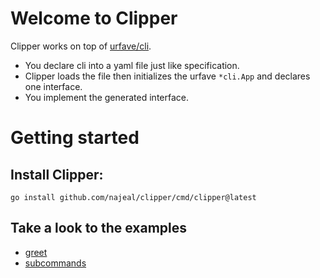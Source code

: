 # Welcome to Clipper

Clipper works on top of [urfave/cli](https://github.com/urfave/cli).<br>
- You declare cli into a yaml file just like specification.
- Clipper loads the file then initializes the urfave `*cli.App` and declares one interface.
- You implement the generated interface.

# Getting started

## Install Clipper:
```go install github.com/najeal/clipper/cmd/clipper@latest```

## Take a look to the examples
- [greet](examples/greet/README.md)
- [subcommands](examples/subcommands//README.md)

